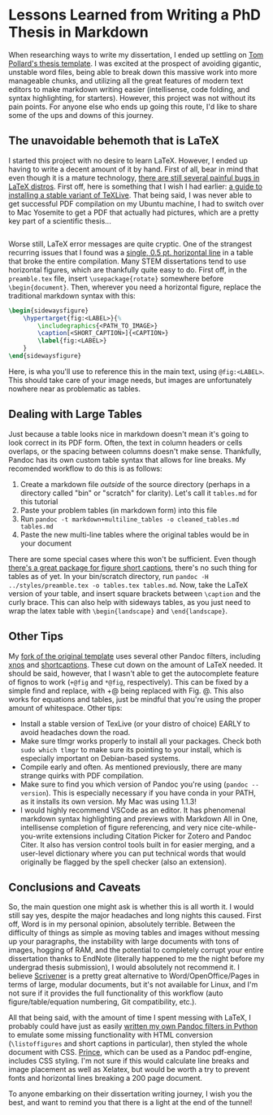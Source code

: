 # Lessons Learned from Writing a PhD Thesis in Markdown

When researching ways to write my dissertation, I ended up settling on [Tom Pollard's thesis template](). I was excited at the prospect of avoiding gigantic, unstable word files, being able to break down this massive work into more manageable chunks, and utilizing all the great features of modern text editors to make markdown writing easier (intellisense, code folding, and syntax highlighting, for starters). However, this project was not without its pain points. For anyone else who ends up going this route, I'd like to share some of the ups and downs of this journey.

## The unavoidable behemoth that is LaTeX
I started this project with no desire to learn LaTeX. However, I ended up having to write a decent amount of it by hand. First of all, bear in mind that even though it is a mature technology, [there are still several painful bugs in LaTeX distros](). First off, here is something that I wish I had earlier: [a guide to installing a stable variant of TeXLive](). That being said, I was never able to get successful PDF compilation on my Ubuntu machine, I had to switch over to Mac Yosemite to get a PDF that actually had pictures, which are a pretty key part of a scientific thesis...

![]()

Worse still, LaTeX error messages are quite cryptic. One of the strangest recurring issues that I found was a [single, 0.5 pt. horizontal line]() in a table that broke the entire compilation. Many STEM dissertations tend to use horizontal figures, which are thankfully quite easy to do. First off, in the ```preamble.tex``` file, insert ```\usepackage{rotate}``` somewhere before ```\begin{document}```. Then, wherever you need a horizontal figure, replace the traditional markdown syntax with this:

```latex
\begin{sidewaysfigure}
    \hypertarget{fig:<LABEL>}{%
        \includegraphics{<PATH_TO_IMAGE>}
        \caption[<SHORT_CAPTION>]{<CAPTION>}
        \label{fig:<LABEL>}
    }
\end{sidewaysfigure}
```

Here, <LABEL> is wha you'll use to reference this in the main text, using ```@fig:<LABEL>```. This should take care of your image needs, but images are unfortunately nowhere near as problematic as tables.

## Dealing with Large Tables
Just because a table looks nice in markdown doesn't mean it's going to look correct in its PDF form. Often, the text in column headers or cells overlaps, or the spacing between columns doesn't make sense. Thankfully, Pandoc has its own custom  table syntax that allows for line breaks. My recomended workflow to do this is as follows:

1. Create a markdown file _outside_ of the source directory (perhaps in a directory called "bin" or "scratch" for clarity). Let's call it ```tables.md``` for this tutorial
2. Paste your problem tables (in markdown form) into this file
3. Run ```pandoc -t markdown+multiline_tables -o cleaned_tables.md tables.md```
4. Paste the new multi-line tables where the original tables would be in your document

There are some special cases where this won't be sufficient. Even though [there's a great package for figure short captions](), there's no such thing for tables as of yet. In your bin/scratch directory, run ```pandoc -H ../styles/preamble.tex -o tables.tex tables.md```. Now, take the LaTeX version of your table, and insert square brackets between ```\caption``` and the curly brace. This can also help with sideways tables, as you just need to wrap the latex table with ```\begin{landscape}``` and ```\end{landscape}```.

## Other Tips
My [fork of the original template]() uses several other Pandoc filters, including [xnos]() and [shortcaptions](). These cut down on the amount of LaTeX needed. It should be said, however, that I wasn't able to get the autocomplete feature of fignos to work (```+@fig``` and ```*@fig```, respectively). This can be fixed by a simple find and replace, with +@ being replaced with Fig. \@.  This also works for equations and tables, just be mindful that you're using the proper amount of whitespace. Other tips:

- Install a stable version of TexLive (or your distro of choice) EARLY to avoid headaches down the road. 
- Make sure tlmgr works properly to install all your packages. Check both ```sudo which tlmgr``` to make sure its pointing to your install, which is especially important on Debian-based systems.
- Compile early and often. As mentioned previously, there are many strange quirks with PDF compilation.
- Make sure to find you which version of Pandoc you're using (```pandoc --version```). This is especially necessary if you have conda in your PATH, as it installs its own version. My Mac was using 1.1.3!
- I would highly recommend VSCode as an editor. It has phenomenal markdown syntax highlighting and previews with Markdown All in One, intellisense completion of figure referencing, and very nice cite-while-you-write extensions including Citation Picker for Zotero and Pandoc Citer. It also has version control tools built in for easier merging, and a user-level dictionary where you can put technical words that would originally be flagged by the spell checker (also an extension).

## Conclusions and Caveats
So, the main question one might ask is whether this is all worth it. I would still say yes, despite the major headaches and long nights this caused. First off, Word is in my personal opinion, absolutely terrible. Between the difficulty of things as simple as moving tables and images without messing up your paragraphs, the instability with large documents with tons of images, hogging of RAM, and the potential to completely corrupt your entire dissertation thanks to EndNote (literally happened to me the night before my undergrad thesis submission), I would absolutely not recommend it. I believe [Scrivener]() is a pretty great alternative to Word/OpenOffice/Pages in terms of large, modular documents, but it's not available for Linux, and I'm not sure if it provides the full functionality of this workflow (auto figure/table/equation numbering, Git compatibility, etc.).

All that being said, with the amount of time I spent messing with LaTeX, I probably could have just as easily [written my own Pandoc filters in Python]() to emulate some missing functionality with HTML conversion (```\listoffigures``` and short captions in particular), then styled the whole document with CSS. [Prince](), which can be used as a Pandoc pdf-engine, includes CSS styling. I'm not sure if this would calculate line breaks and image placement as well as Xelatex, but would be worth a try to prevent fonts and horizontal lines breaking a 200 page document. 

To anyone embarking on their dissertation writing journey, I wish you the best, and want to remind you that there is a light at the end of the tunnel!